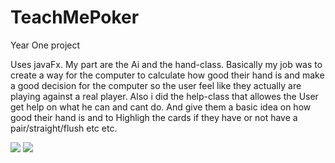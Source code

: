 # TeachMePoker
Year One project

Uses javaFx. My part are the Ai and the hand-class. Basically my job was to create a way for the 
computer to calculate how good their hand is and make a good decision for the computer so the user
feel like they actually are playing against a real player. Also i did the help-class that allowes the 
User get help on what he can and cant do. And give them a basic idea on how good their hand is and to 
Highligh the cards if they have or not have a pair/straight/flush etc etc.

<img src = "TeachMePoker/pokerTut.gif">

<img src = "TeachMePoker/pokerRound.gif">

